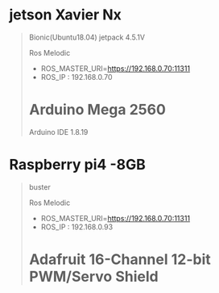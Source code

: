 
# jetson Xavier Nx 
> Bionic(Ubuntu18.04) jetpack 4.5.1V
> 
> Ros Melodic
> - ROS_MASTER_URI=https://192.168.0.70:11311
> - ROS_IP : 192.168.0.70
> 
> # Arduino Mega 2560
> 
> Arduino IDE 1.8.19


# Raspberry pi4 -8GB
> buster
> 
> Ros Melodic
> - ROS_MASTER_URI=https://192.168.0.70:11311
> - ROS_IP : 192.168.0.93
> 
> # Adafruit 16-Channel 12-bit PWM/Servo Shield
>
